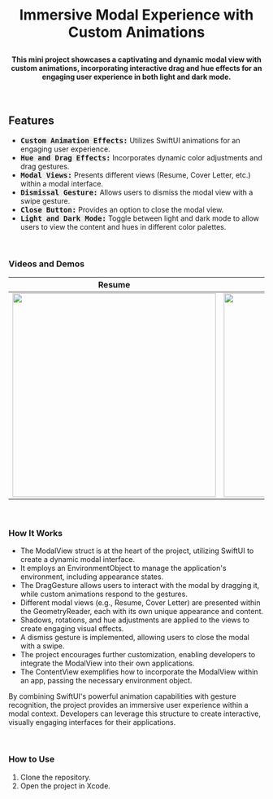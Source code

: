 # <p align="center"><b>Immersive Modal Experience with Custom Animations</b></p>


#### <p align="center">This mini project showcases a captivating and dynamic modal view with custom animations, incorporating interactive drag and hue effects for an engaging user experience in both light and dark mode.
</p>

<br>

## **Features**
- <kbd style="background-color: #f0f0f0">**Custom Animation Effects:**</kbd> Utilizes SwiftUI animations for an engaging user experience.
- <kbd style="background-color: #f0f0f0">**Hue and Drag Effects:**</kbd> Incorporates dynamic color adjustments and drag gestures.
- <kbd style="background-color: #f0f0f0">**Modal Views:**</kbd> Presents different views (Resume, Cover Letter, etc.) within a modal interface.
- <kbd style="background-color: #f0f0f0">**Dismissal Gesture:**</kbd> Allows users to dismiss the modal view with a swipe gesture.
- <kbd style="background-color: #f0f0f0">**Close Button:**</kbd> Provides an option to close the modal view.
- <kbd style="background-color: #f0f0f0">**Light and Dark Mode:**</kbd> Toggle between light and dark mode to allow users to view the content and hues in different color palettes.


<br>

### **Videos and Demos**
| Resume | CoverLetter |
|:---------------:|:----------------:|
|<img width="400" src="">|<img width="400" src="">|

<br>

### **How It Works**
- The ModalView struct is at the heart of the project, utilizing SwiftUI to create a dynamic modal interface.
- It employs an EnvironmentObject to manage the application's environment, including appearance states.
- The DragGesture allows users to interact with the modal by dragging it, while custom animations respond to the gestures.
- Different modal views (e.g., Resume, Cover Letter) are presented within the GeometryReader, each with its own unique appearance and content.
- Shadows, rotations, and hue adjustments are applied to the views to create engaging visual effects.
- A dismiss gesture is implemented, allowing users to close the modal with a swipe.
- The project encourages further customization, enabling developers to integrate the ModalView into their own applications.
- The ContentView exemplifies how to incorporate the ModalView within an app, passing the necessary environment object.

By combining SwiftUI's powerful animation capabilities with gesture recognition, the project provides an immersive user experience within a modal context. Developers can leverage this structure to create interactive, visually engaging interfaces for their applications.

<br>

### **How to Use**
1. Clone the repository.
2. Open the project in Xcode.
